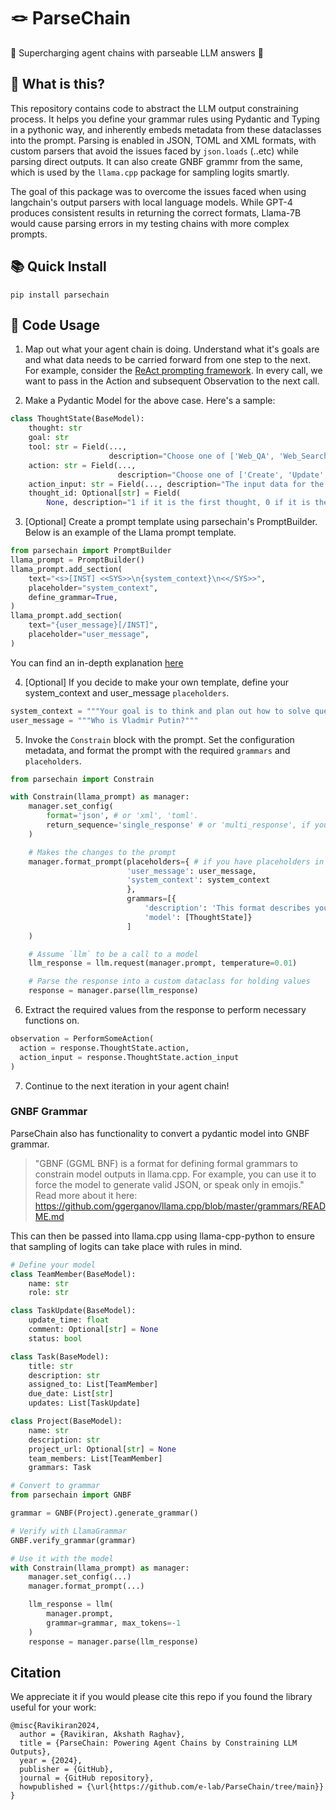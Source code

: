 # 🪢 ParseChain

🚀 Supercharging agent chains with parseable LLM answers 🚀

## 🤔 What is this?

This repository contains code to abstract the LLM output constraining process. It helps you define your grammar rules using Pydantic and Typing in a pythonic way, and inherently embeds metadata from these dataclasses into the prompt. Parsing is enabled in JSON, TOML and XML formats, with custom parsers that avoid the issues faced by `json.loads` (..etc) while parsing direct outputs. It can also create GNBF grammr from the same, which is used by the `llama.cpp` package for sampling logits smartly. 

The goal of this package was to overcome the issues faced when using langchain's output parsers with local language models. While GPT-4 produces consistent results in returning the correct formats, Llama-7B would cause parsing errors in my testing chains with more complex prompts. 

## 📚 Quick Install

`pip install parsechain`

## 📃 Code Usage 

1. Map out what your agent chain is doing. Understand what it's goals are and what data needs to be carried forward from one step to the next. 
For example, consider the [ReAct prompting framework](https://react-lm.github.io/). In every call, we want to pass in the Action and subsequent Observation to the next call. 

2. Make a Pydantic Model for the above case. Here's a sample: 
```python 
class ThoughtState(BaseModel):
    thought: str
    goal: str
    tool: str = Field(...,
                      description="Choose one of ['Web_QA', 'Web_Search', 'Web_Scraping', 'Web_Automation', 'Web_Research']")
    action: str = Field(...,
                        description="Choose one of ['Create', 'Update', 'Delete', 'Read']")
    action_input: str = Field(..., description="The input data for the action")
    thought_id: Optional[str] = Field(
        None, description="1 if it is the first thought, 0 if it is the final thought.")
```

3. [Optional] Create a prompt template using parsechain's PromptBuilder. Below is an example of the Llama prompt template. 
```python 
from parsechain import PromptBuilder
llama_prompt = PromptBuilder()
llama_prompt.add_section(
    text="<s>[INST] <<SYS>>\n{system_context}\n<</SYS>>",
    placeholder="system_context",
    define_grammar=True,
)
llama_prompt.add_section(
    text="{user_message}[/INST]",
    placeholder="user_message",
)
```
You can find an in-depth explanation [here](https://github.com/e-lab/SyntaxShaper/blob/main/demo.ipynb)

4. [Optional] If you decide to make your own template, define your system_context and user_message `placeholders`. 
```python
system_context = """Your goal is to think and plan out how to solve questions using agent tools provided to you. Think about all aspects of your thought process."""
user_message = """Who is Vladmir Putin?"""
```

5. Invoke the `Constrain` block with the prompt. Set the configuration metadata, and format the prompt with the required `grammars` and `placeholders`.
```python
from parsechain import Constrain 

with Constrain(llama_prompt) as manager:
    manager.set_config(
        format='json', # or 'xml', 'toml'. 
        return_sequence='single_response' # or 'multi_response', if you need multiple grammars. 
    )

    # Makes the changes to the prompt
    manager.format_prompt(placeholders={ # if you have placeholders in the prompt
                          'user_message': user_message,
                          'system_context': system_context
                          },
                          grammars=[{
                              'description': 'This format describes your current thinking state', # Description of the response format
                              'model': [ThoughtState]}
                          ]
    )

    # Assume `llm` to be a call to a model
    llm_response = llm.request(manager.prompt, temperature=0.01)

    # Parse the response into a custom dataclass for holding values
    response = manager.parse(llm_response)
```

6. Extract the required values from the response to perform necessary functions on. 

```python 
observation = PerformSomeAction(
  action = response.ThoughtState.action, 
  action_input = response.ThoughtState.action_input
) 
```

7. Continue to the next iteration in your agent chain! 

### GNBF Grammar 

ParseChain also has functionality to convert a pydantic model into GNBF grammar. 
> "GBNF (GGML BNF) is a format for defining formal grammars to constrain model outputs in llama.cpp. For example, you can use it to force the model to generate valid JSON, or speak only in emojis."
> Read more about it here: https://github.com/ggerganov/llama.cpp/blob/master/grammars/README.md

This can then be passed into llama.cpp using llama-cpp-python to ensure that sampling of logits can take place with rules in mind. 

```python
# Define your model 
class TeamMember(BaseModel):
    name: str
    role: str

class TaskUpdate(BaseModel):
    update_time: float
    comment: Optional[str] = None
    status: bool

class Task(BaseModel):
    title: str
    description: str
    assigned_to: List[TeamMember]
    due_date: List[str]
    updates: List[TaskUpdate]

class Project(BaseModel):
    name: str
    description: str
    project_url: Optional[str] = None
    team_members: List[TeamMember]
    grammars: Task

# Convert to grammar
from parsechain import GNBF

grammar = GNBF(Project).generate_grammar()

# Verify with LlamaGrammar
GNBF.verify_grammar(grammar)

# Use it with the model 
with Constrain(llama_prompt) as manager: 
    manager.set_config(...)
    manager.format_prompt(...)

    llm_response = llm(
        manager.prompt,
        grammar=grammar, max_tokens=-1
    )
    response = manager.parse(llm_response)
```

## Citation

We appreciate it if you would please cite this repo if you found the library useful for your work:

```
@misc{Ravikiran2024,
  author = {Ravikiran, Akshath Raghav},
  title = {ParseChain: Powering Agent Chains by Constraining LLM Outputs},
  year = {2024},
  publisher = {GitHub},
  journal = {GitHub repository},
  howpublished = {\url{https://github.com/e-lab/ParseChain/tree/main}}
}
```
